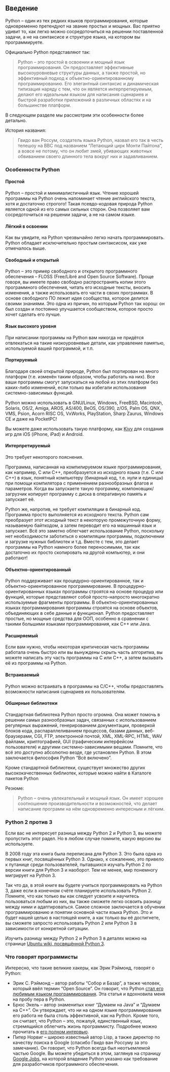 ## Введение

Python – один из тех редких языков программирования, которые одновременно претендуют на звание простых и мощных. Вас приятно удивит то, как легко можно сосредоточиться на решении поставленной задачи, а не на синтаксисе и структуре языка, на котором вы программируете.

Официально Python представляют так:


> Python – это простой в освоении и мощный язык программирования. Он предоставляет эффективные высокоуровневые структуры данных, а также простой, но эффективный подход к объектно-ориентированному программированию. Его элегантный синтаксис и динамическая типизация наряду с тем, что он является интерпретируемым, делают его идеальным языком для написания сценариев и быстрой разработки приложений в различных областях и на большинстве платформ.

В следующем разделе мы рассмотрим эти особенности более детально.

История названия:

> Гвидо ван Россум, создатель языка Python, назвал его так в честь телешоу на BBC под названием “Летающий цирк Монти Пайтона”, а вовсе не потому, что он любит змей, убивающих животных обвиванием своего длинного тела вокруг них и задавливанием.

### Особенности Python

#### Простой

Python – простой и минималистичный язык. Чтение хорошей программы на Python очень напоминает чтение английского текста, хотя и достаточно строгого! Такая псевдо-кодовая природа Python является одной из его самых сильных сторон. Она позволяет вам сосредоточиться на решении задачи, а не на самом языке.

#### Лёгкий в освоении

Как вы увидите, на Python чрезвычайно легко начать программировать. Python обладает исключительно простым синтаксисом, как уже отмечалось выше.

#### Свободный и открытый

Python – это пример свободного и открытого программного обеспечения – FLOSS (Free/Libré and Open Source Software). Проще говоря, вы имеете право свободно распространять копии этого программного обеспечения, читать его исходные тексты, вносить изменения, а также использовать его части в своих программах. В основе свободного ПО лежит идея сообщества, которое делится своими знаниями. Это одна из причин, по которым Python так хорош: он был создан и постоянно улучшается сообществом, которое просто хочет сделать его лучше.

#### Язык высокого уровня

При написании программы на Python вам никогда не придётся отвлекаться на такие низкоуровневые детали, как управление памятью, используемой вашей программой, и т.п.

#### Портируемый

Благодаря своей открытой природе, Python был портирован на много платформ (т.е. изменён таким образом, чтобы работать на них). Все ваши программы смогут запускаться на любой из этих платформ без каких-либо изменений, если только вы избегали использования системно-зависимых функций.

Python можно использовать в GNU/Linux, Windows, FreeBSD, Macintosh, Solaris, OS/2, Amiga, AROS, AS/400, BeOS, OS/390, z/OS, Palm OS, QNX, VMS, Psion, Acorn RISC OS, VxWorks, PlayStation, Sharp Zaurus, Windows CE и даже на PocketPC!

Вы можете даже использовать такую платформу, как [Kivy](http://kivy.org/) для создания игр для iOS (iPhone, iPad) и Android.

#### Интерпретируемый

Это требует некоторого пояснения.

Программа, написанная на компилируемом языке программирования, как например, C или C++, преобразуется из исходного языка (т.е. C или C++) в язык, понятный компьютеру (бинарный код, т.е. нули и единицы) при помощи компилятора с применением разнообразных флагов и параметров. Когда вы запускаете такую программу, компоновщик/загрузчик копирует программу с диска в оперативную память и запускает её.

Python же, напротив, не требует компиляции в бинарный код. Программа просто выполняется из исходного текста. Python сам преобразует этот исходный текст в некоторую промежуточную форму, называемую байткодом, а затем переводит его на машинный язык и запускает. Всё это заметно облегчает использование Python, поскольку нет необходимости заботиться о компиляции программы, подключении и загрузке нужных библиотек и т.д. Вместе с тем, это делает программы на Python намного более переносимыми, так как достаточно их просто скопировать на другой компьютер, и они работают!

#### Объектно-ориентированный

Python поддерживает как процедурно-ориентированное, так и объектно-ориентированное программирование. В процедурно-ориентированных языках программы строятся на основе процедур или функций, которые представляют собой просто-напросто многократно используемые фрагменты программы. В объектно-ориентированных языках программирования программы строятся на основе объектов, объединяющих в себе данные и функционал. Python предоставляет простые, но мощные средства для ООП, особенно в сравнении с такими большими языками программирования, как C++ или Java.

#### Расширяемый

Если вам нужно, чтобы некоторая критическая часть программы работала очень быстро или вы вынуждены скрыть часть алгоритма, вы можете написать эту часть программы на C или C++, а затем вызывать её из программы на Python.

#### Встраиваемый

Python можно встраивать в программы на C/C++, чтобы предоставлять возможности написания сценариев их пользователям.

#### Обширные библиотеки

Стандартная библиотека Python просто огромна. Она может помочь в решении самых разнообразных задач, связанных с использованием регулярных выражений, генерированием документации, проверкой блоков кода, распараллеливанием процессов, базами данных, веб-браузерами, CGI, FTP, электронной почтой, XML, XML-RPC, HTML, WAV файлами, криптографией, GUI (графическим интерфейсом пользователя) и другими системно-зависимыми вещами. Помните, что всё это доступно абсолютно везде, где установлен Python. В этом заключается философия Python “Всё включено”.

Кроме стандартной библиотеки, существует множество других высококачественных библиотек, которые можно найти в Каталоге пакетов Python

Резюме:

> Python – очень увлекательный и мощный язык. Он имеет хорошее соотношение производительности и возможностей, что делает написание программ на нём одновременно интересным и лёгким.

### Python 2 против 3

Если вас не интересует разница между Python 2 и Python 3, вы можете пропустить этот радел. Но в любом случае помните, какую версию вы используете.

В 2008 году эта книга была переписана для Python 3. Это была одна из первых книг, посвящённых Python 3. Однако, к сожалению, это привело к путанице среди пользователей, пытавшихся изучать Python 2 по версии книги для Python 3 и наоборот. Тем не менее, мир понемногу мигрирует на Python 3.

Так что да, в этой книге вы будете учиться программировать на Python 3, даже если в конечном счёте планируете использовать Python 2. Помните, что как только вы как следует усвоите и научитесь пользоваться любым из них, вы также сможете легко освоить разницу между ними и адаптироваться. Самое сложное заключается в обучении программированию и понятии основной части языка Python. Это и будет нашей целью в настоящей книге, а как только вы её достигнете, вы сможете запросто использовать Python 2 или Python 3 в зависимости от конкретной ситуации.

Изучить разницу между Python 2 и Python 3 в деталях можно на странице [Ubuntu wiki, посвящённой Python 3](https://wiki.ubuntu.com/Python/3).

### Что говорят программисты

Интересно, что такие великие хакеры, как Эрик Рэймонд, говорят о Python:

- Эрик С. Рэймонд – автор работы “Собор и Базар”, а также человек, который ввёл термин “Open Source”. Он говорит, что Python [стал его любимым языком программирования](http://www.linuxjournal.com/article.php?sid=3882). Эта статья и вдохновила меня на пробу пера в Python.
- Брюс Экель – автор знаменитых книг “Думаем на Java” и “Думаем на С++”. Он утверждает, что ни на одном языке программирования его работа не была столь эффективной, как на Python. Кроме того, он считает, что Python – это, пожалуй, единственный язык, стремящийся облегчить жизнь программисту. Подробнее можно прочитать в [его полном интервью](http://www.artima.com/intv/aboutme.html).
- Питер Норвиг – широко известный автор Lisp, а также директор по качеству поиска в Google (спасибо Гвидо ван Россуму за это замечание). Он говорит, что Python всегда был неотъемлемой частью Google. Вы можете убедиться в этом, заглянув на страницу [Google Jobs](http://www.google.com/jobs/index.html), на которой владение Python указано как требование для разработчиков программного обеспечения.
